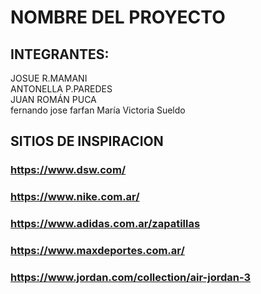 # NOMBRE DEL PROYECTO



## INTEGRANTES:

JOSUE R.MAMANI  
ANTONELLA P.PAREDES  
JUAN ROMÁN PUCA  
fernando jose farfan
 María Victoria Sueldo

## SITIOS DE INSPIRACION
### https://www.dsw.com/
### https://www.nike.com.ar/
### https://www.adidas.com.ar/zapatillas
### https://www.maxdeportes.com.ar/
### https://www.jordan.com/collection/air-jordan-3